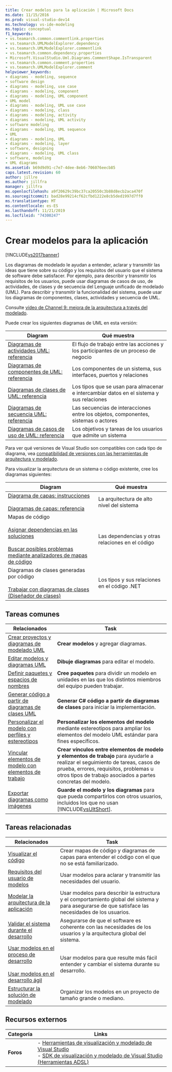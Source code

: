 ```yaml
---
title: Crear modelos para la aplicación | Microsoft Docs
ms.date: 11/15/2016
ms.prod: visual-studio-dev14
ms.technology: vs-ide-modeling
ms.topic: conceptual
f1_keywords:
- vs.teamarch.common.commentlink.properties
- vs.teamarch.UMLModelExplorer.dependency
- vs.teamarch.UMLModelExplorer.commentlink
- vs.teamarch.common.dependency.properties
- Microsoft.VisualStudio.Uml.Diagrams.CommentShape.IsTransparent
- vs.teamarch.common.comment.properties
- vs.teamarch.UMLModelExplorer.comment
helpviewer_keywords:
- diagrams - modeling, sequence
- software design
- diagrams - modeling, use case
- diagrams - modeling, component
- diagrams - modeling, UML component
- UML model
- diagrams - modeling, UML use case
- diagrams - modeling, class
- diagrams - modeling, activity
- diagrams - modeling, UML activity
- software modeling
- diagrams - modeling, UML sequence
- UML
- diagrams - modeling, UML
- diagrams - modeling, layer
- software, designing
- diagrams - modeling, UML class
- software, modeling
- UML diagrams
ms.assetid: b69d9d91-c7e7-4dee-8eb6-706076eecb85
caps.latest.revision: 60
author: jillre
ms.author: jillfra
manager: jillfra
ms.openlocfilehash: a9f20629c39bc37ca20550c3b88d8ecb2aca470f
ms.sourcegitcommit: bad28e99214cf62cfbd1222e8cb5ded1997d7ff0
ms.translationtype: MT
ms.contentlocale: es-ES
ms.lasthandoff: 11/21/2019
ms.locfileid: "74300247"
---
```

# <a name="create-models-for-your-app"></a>Crear modelos para la aplicación
[!INCLUDE[vs2017banner](../includes/vs2017banner.md)]

Los diagramas de modelado le ayudan a entender, aclarar y transmitir las ideas que tiene sobre su código y los requisitos del usuario que el sistema de software debe satisfacer. Por ejemplo, para describir y transmitir los requisitos de los usuarios, puede usar diagramas de casos de uso, de actividades, de clases y de secuencia del Lenguaje unificado de modelado (UML). Para describir y transmitir la funcionalidad del sistema, puede usar los diagramas de componentes, clases, actividades y secuencia de UML.

 Consulte [vídeo de Channel 9: mejora de la arquitectura a través del modelado](https://go.microsoft.com/fwlink/?LinkID=252078).

 Puede crear los siguientes diagramas de UML en esta versión:

|**Diagram**|**Qué muestra**|
|-----------------|---------------|
|[Diagramas de actividades UML: referencia](../modeling/uml-activity-diagrams-reference.md)|El flujo de trabajo entre las acciones y los participantes de un proceso de negocio|
|[Diagramas de componentes de UML: referencia](../modeling/uml-component-diagrams-reference.md)|Los componentes de un sistema, sus interfaces, puertos y relaciones|
|[Diagramas de clases de UML: referencia](../modeling/uml-class-diagrams-reference.md)|Los tipos que se usan para almacenar e intercambiar datos en el sistema y sus relaciones|
|[Diagramas de secuencia UML: referencia](../modeling/uml-sequence-diagrams-reference.md)|Las secuencias de interacciones entre los objetos, componentes, sistemas o actores|
|[Diagramas de casos de uso de UML: referencia](../modeling/uml-use-case-diagrams-reference.md)|Los objetivos y tareas de los usuarios que admite un sistema|

 Para ver qué versiones de Visual Studio son compatibles con cada tipo de diagrama, vea [compatibilidad de versiones con las herramientas de arquitectura y modelado](../modeling/what-s-new-for-design-in-visual-studio.md#VersionSupport).

 Para visualizar la arquitectura de un sistema o código existente, cree los diagramas siguientes:

|**Diagram**|**Qué muestra**|
|-----------------|---------------|
|[Diagrama de capas: instrucciones](../modeling/layer-diagrams-guidelines.md)<br /><br /> [Diagramas de capas: referencia](../modeling/layer-diagrams-reference.md)|La arquitectura de alto nivel del sistema|
|Mapas de código<br /><br /> [Asignar dependencias en las soluciones](../modeling/map-dependencies-across-your-solutions.md)<br /><br /> [Buscar posibles problemas mediante analizadores de mapas de código](../modeling/find-potential-problems-using-code-map-analyzers.md)|Las dependencias y otras relaciones en el código|
|Diagramas de clases generadas por código<br /><br /> [Trabajar con diagramas de clases (Diseñador de clases)](../ide/working-with-class-diagrams-class-designer.md)|Los tipos y sus relaciones en el código .NET|

## <a name="common-tasks"></a>Tareas comunes

|**Relacionados**|**Task**|
|---------------|--------------|
|[Crear proyectos y diagramas de modelado UML](../modeling/create-uml-modeling-projects-and-diagrams.md)|**Crear modelos** y agregar diagramas.|
|[Editar modelos y diagramas UML](../modeling/edit-uml-models-and-diagrams.md)|**Dibuje diagramas** para editar el modelo.|
|[Definir paquetes y espacios de nombres](../modeling/define-packages-and-namespaces.md)|**Cree paquetes** para dividir un modelo en unidades en las que los distintos miembros del equipo pueden trabajar.|
|[Generar código a partir de diagramas de clases UML](../modeling/generate-code-from-uml-class-diagrams.md)|**Generar C# código a partir de diagramas de clases** para iniciar la implementación.|
|[Personalizar el modelo con perfiles y estereotipos](../modeling/customize-your-model-with-profiles-and-stereotypes.md)|**Personalizar los elementos del modelo** mediante estereotipos para ampliar los elementos del modelo UML estándar para fines específicos.|
|[Vincular elementos de modelo con elementos de trabajo](../modeling/link-model-elements-and-work-items.md)|**Crear vínculos entre elementos de modelo y elementos de trabajo** para ayudarle a realizar el seguimiento de tareas, casos de prueba, errores, requisitos, problemas u otros tipos de trabajo asociados a partes concretas del modelo.|
|[Exportar diagramas como imágenes](../modeling/export-diagrams-as-images.md)|**Guarde el modelo y los diagramas** para que pueda compartirlos con otros usuarios, incluidos los que no usan [!INCLUDE[vsUltShort](../includes/vsultshort-md.md)].|

## <a name="related-tasks"></a>Tareas relacionadas

|**Relacionados**|**Task**|
|---------------|--------------|
|[Visualizar el código](../modeling/visualize-code.md)|Crear mapas de código y diagramas de capas para entender el código con el que no se está familiarizado.|
|[Requisitos del usuario de modelos](../modeling/model-user-requirements.md)|Usar modelos para aclarar y transmitir las necesidades del usuario.|
|[Modelar la arquitectura de la aplicación](../modeling/model-your-app-s-architecture.md)|Usar modelos para describir la estructura y el comportamiento global del sistema y para asegurarse de que satisface las necesidades de los usuarios.|
|[Validar el sistema durante el desarrollo](../modeling/validate-your-system-during-development.md)|Asegurarse de que el software es coherente con las necesidades de los usuarios y la arquitectura global del sistema.|
|[Usar modelos en el proceso de desarrollo](../modeling/use-models-in-your-development-process.md)<br /><br /> [Usar modelos en el desarrollo ágil](https://msdn.microsoft.com/592ac27c-3d3e-454a-9c38-b76658ed137f)|Usar modelos para que resulte más fácil entender y cambiar el sistema durante su desarrollo.|
|[Estructurar la solución de modelado](../modeling/structure-your-modeling-solution.md)|Organizar los modelos en un proyecto de tamaño grande o mediano.|

## <a name="external-resources"></a>Recursos externos

|**Categoría**|**Links**|
|------------------|---------------|
|**Foros**|-   [Herramientas de visualización y modelado de Visual Studio](https://go.microsoft.com/fwlink/?LinkId=184720)<br />-   [SDK de visualización y modelado de Visual Studio (Herramientas ADSL)](https://go.microsoft.com/fwlink/?LinkId=184721)|
